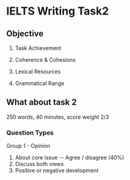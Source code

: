 # IELTS Writing Task2 

## Objective

1. Task Achievement

2. Coherence & Cohesions

3. Lexical Resources

4. Grammatical Range

## What about task 2

250 words, 40 minutes, score weight 2/3

### Question Types

Group 1 - Opinion

1. About core issue -- Agree / disagree (40%)
2. Discuss both views
3. Positive or negative development
